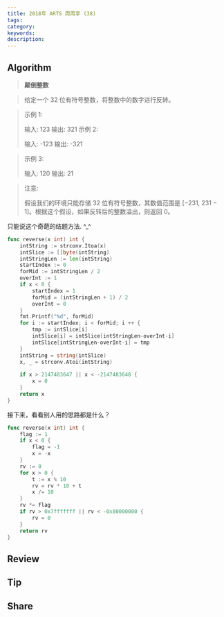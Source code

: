 ```yaml
---
title: 2018年 ARTS 周周享 (38)
tags:
category:
keywords:
description:
---
```

## Algorithm

> **颠倒整数**

> 给定一个 32 位有符号整数，将整数中的数字进行反转。

> 示例 1:
> 
> 输入: 123
> 输出: 321
>  示例 2:
> 
> 输入: -123
> 输出: -321

> 示例 3:
> 
> 输入: 120
> 输出: 21

> 注意:
> 
> 假设我们的环境只能存储 32 位有符号整数，其数值范围是 [−231,  231 − 1]。根据这个假设，如果反转后的整数溢出，则返回 0。
 
只能说这个奇葩的结题方法. ^_^
```go
func reverse(x int) int {
    intString := strconv.Itoa(x)
    intSlice := []byte(intString)
    intStringLen := len(intString)
    startIndex := 0
    forMid := intStringLen / 2
    overInt := 1
    if x < 0 {
        startIndex = 1
        forMid = (intStringLen + 1) / 2
        overInt = 0
    }
    fmt.Printf("%d", forMid)
    for i := startIndex; i < forMid; i ++ {
        tmp := intSlice[i]
        intSlice[i] = intSlice[intStringLen-overInt-i]
        intSlice[intStringLen-overInt-i] = tmp
    }
    intString = string(intSlice)
    x, _ = strconv.Atoi(intString)
    
    if x > 2147483647 || x < -2147483648 {
        x = 0
    }
    return x
}
```

接下来，看看别人用的思路都是什么？

```go
func reverse(x int) int {
    flag := 1
    if x < 0 {
        flag = -1
        x = -x
    }
    rv := 0
    for x > 0 {
        t := x % 10
        rv = rv * 10 + t
        x /= 10
    }
    rv *= flag
    if rv > 0x7fffffff || rv < -0x80000000 {
        rv = 0
    }
    return rv
}
```

## Review

## Tip

## Share
